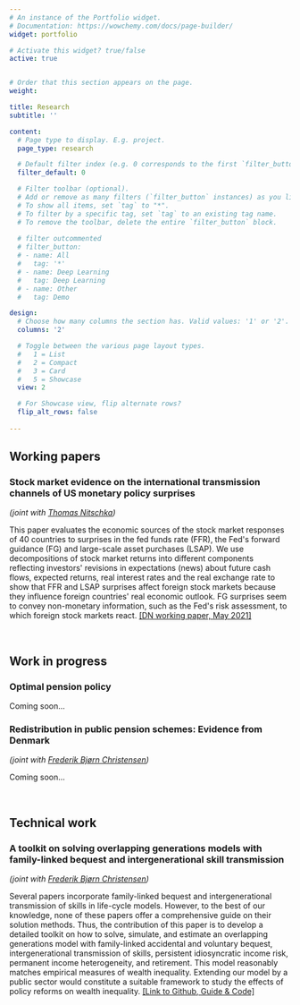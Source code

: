 ```yaml
---
# An instance of the Portfolio widget.
# Documentation: https://wowchemy.com/docs/page-builder/
widget: portfolio

# Activate this widget? true/false
active: true


# Order that this section appears on the page.
weight: 

title: Research
subtitle: ''

content:
  # Page type to display. E.g. project.
  page_type: research

  # Default filter index (e.g. 0 corresponds to the first `filter_button` instance below).
  filter_default: 0

  # Filter toolbar (optional).
  # Add or remove as many filters (`filter_button` instances) as you like.
  # To show all items, set `tag` to "*".
  # To filter by a specific tag, set `tag` to an existing tag name.
  # To remove the toolbar, delete the entire `filter_button` block.
  
  # filter outcommented
  # filter_button:
  # - name: All
  #   tag: '*'
  # - name: Deep Learning
  #   tag: Deep Learning
  # - name: Other
  #   tag: Demo

design:
  # Choose how many columns the section has. Valid values: '1' or '2'.
  columns: '2'

  # Toggle between the various page layout types.
  #   1 = List
  #   2 = Compact
  #   3 = Card
  #   5 = Showcase
  view: 2

  # For Showcase view, flip alternate rows?
  flip_alt_rows: false
  
---
```


## Working papers

### Stock market evidence on the international transmission channels of US monetary policy surprises
*(joint with [Thomas Nitschka](https://sites.google.com/site/tnitschka/))*

This paper evaluates the economic sources of the stock market responses of 40 countries to surprises in the fed funds rate (FFR), the Fed's forward guidance (FG) and large-scale asset purchases (LSAP). We use decompositions of stock market returns into different components reflecting investors' revisions in expectations (news) about future cash flows, expected returns, real interest rates and the real exchange rate to show that FFR and LSAP surprises affect foreign stock markets because they influence foreign countries' real economic outlook. FG surprises seem to convey non-monetary information, such as the Fed's risk assessment, to which foreign stock markets react. [[DN working paper, May 2021]](https://www.nationalbanken.dk/en/publications/Pages/2021/05/Stock-market-evidence-on-the-international-transmission-channels-of-US-monetary-policy-surprises.aspx) 

&nbsp;

## Work in progress

### Optimal pension policy 

Coming soon...

### Redistribution in public pension schemes: Evidence from Denmark
*(joint with [Frederik Bjørn Christensen](https://www.cbs.dk/en/research/departments-and-centres/department-of-economics/staff/fbceco))*

Coming soon...

&nbsp;

## Technical work

### A toolkit on solving overlapping generations models with family-linked bequest and intergenerational skill transmission
*(joint with [Frederik Bjørn Christensen](https://www.cbs.dk/en/research/departments-and-centres/department-of-economics/staff/fbceco))*

Several papers incorporate family-linked bequest and intergenerational transmission of skills in life-cycle models. However, to the best of our knowledge, none of these papers offer a comprehensive guide on their solution methods. Thus, the contribution of this paper is to develop a detailed toolkit on how to solve, simulate, and estimate an overlapping generations model with family-linked accidental and voluntary bequest, intergenerational transmission of skills, persistent idiosyncratic income risk, permanent income heterogeneity, and retirement. This model reasonably matches empirical measures of wealth inequality. Extending our model by a public sector would constitute a suitable framework to study the effects of policy reforms on wealth inequality. [[Link to Github, Guide & Code]](https://github.com/TimDominikMaurer/OLGLinkedBequest) 



